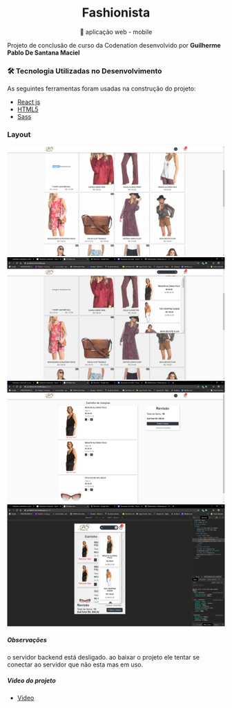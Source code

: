  <h1 align="center">Fashionista</h1>
<p align="center">🚀 aplicação web - mobile</p>

Projeto de conclusão de curso da Codenation desenvolvido por <strong> Guilherme Pablo De Santana Maciel </strong> 

### 🛠 Tecnologia Utilizadas no Desenvolvimento 

As seguintes ferramentas foram usadas na construção do projeto:

- [React js](https://pt-br.reactjs.org/)   
- [HTML5](https://dev.w3.org/html5/html-author/)      
- [Sass](https://sass-lang.com/)

### Layout

![page-home](https://github.com/PabloSanttana/Fashionista/blob/master/Fashionista%20Layout/PS%20fashion-live%20-%20Google%20Chrome%2015_06_2020%2017_23_18.png)
![page-home2](https://github.com/PabloSanttana/Fashionista/blob/master/Fashionista%20Layout/PS%20fashion-live%20-%20Google%20Chrome%2015_06_2020%2017_23_25.png)
![itens](https://github.com/PabloSanttana/Fashionista/blob/master/Fashionista%20Layout/PS%20fashion-live%20-%20Google%20Chrome%2015_06_2020%2017_23_33.png)
![mobile](https://github.com/PabloSanttana/Fashionista/blob/master/Fashionista%20Layout/PS%20fashion-live%20-%20Google%20Chrome%2015_06_2020%2017_23_45.png)


##### Observações
o servidor backend está desligado.
ao baixar o projeto ele tentar se conectar ao servidor que não esta mas em uso.

##### Video do projeto 
- [Video](https://youtu.be/W0g3XdNvzyY)

